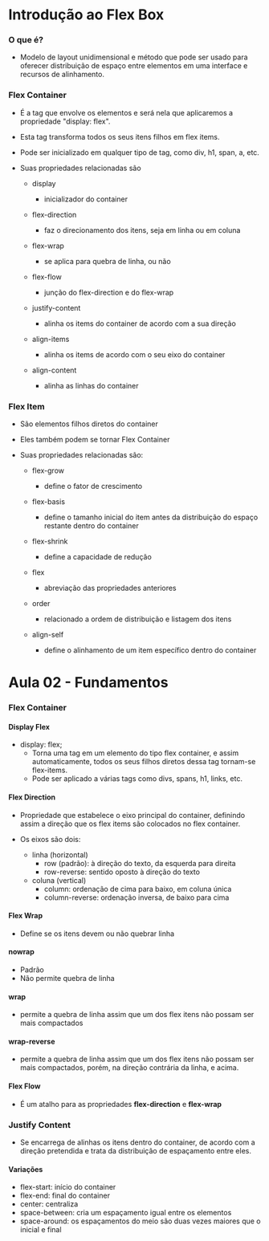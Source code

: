 # Introdução ao Flex Box

### O que é?

- Modelo de layout unidimensional e método que pode ser usado para oferecer distribuição de espaço entre elementos em uma interface e recursos de alinhamento.

### Flex Container

- É a tag que envolve os elementos e será nela que aplicaremos a propriedade "display: flex".

- Esta tag transforma todos os seus itens filhos em flex items.

- Pode ser inicializado em qualquer tipo de tag, como div, h1, span, a, etc.

- Suas propriedades relacionadas são

  - display
       - inicializador do container

  - flex-direction
      - faz o direcionamento dos itens, seja em linha ou em coluna

  - flex-wrap
       - se aplica para quebra de linha, ou não

  - flex-flow
       - junção do flex-direction e do flex-wrap

  - justify-content
       - alinha os items do container de acordo com a sua direção

  - align-items
       - alinha os items de acordo com o seu eixo do container

  - align-content
       - alinha as linhas do container

### Flex Item

- São elementos filhos diretos do container

- Eles também podem se tornar Flex Container

- Suas propriedades relacionadas são:

  - flex-grow
    - define o fator de crescimento

  - flex-basis
    - define o tamanho inicial do item antes da distribuição do espaço restante dentro do container

  - flex-shrink
    - define a capacidade de redução

  - flex
    - abreviação das propriedades anteriores

  - order
       - relacionado a ordem de distribuição e listagem dos itens

  - align-self
    - define o alinhamento de um item específico dentro do container



# Aula 02 - Fundamentos 

### Flex Container

#### Display Flex

- display: flex;
  - Torna uma tag em um elemento do tipo flex container, e assim automaticamente, todos os seus filhos diretos dessa tag tornam-se flex-items.
  - Pode ser aplicado a várias tags como divs, spans, h1, links, etc.

#### Flex Direction

- Propriedade que estabelece o eixo principal do container, definindo assim a direção que os flex items são colocados no flex container.

- Os eixos são dois: 
  - linha (horizontal)
    - row (padrão): à direção do texto, da esquerda para direita 
    - row-reverse: sentido oposto à direção do texto
  - coluna (vertical)
    - column: ordenação de cima para baixo, em coluna única
    - column-reverse: ordenação inversa, de baixo para cima

#### Flex Wrap

- Define se os itens devem ou não quebrar linha

#### nowrap

- Padrão
- Não permite quebra de linha

#### wrap

- permite a quebra de linha assim que um dos flex itens não possam ser mais compactados

#### wrap-reverse

- permite a quebra de linha assim que um dos flex itens não possam ser mais compactados, porém, na direção contrária da linha, e acima.

#### Flex Flow

- É um atalho para as propriedades **flex-direction** e **flex-wrap**



### Justify Content

- Se encarrega de alinhas os itens dentro do container, de acordo com a direção pretendida e trata da distribuição de espaçamento entre eles.

#### Variações

- flex-start: início do container
- flex-end: final do container
- center: centraliza 
- space-between: cria um espaçamento igual entre os elementos
- space-around: os espaçamentos do meio são duas vezes maiores que o inicial e final

